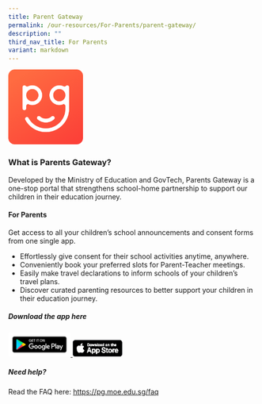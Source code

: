 ```yaml
---
title: Parent Gateway
permalink: /our-resources/For-Parents/parent-gateway/
description: ""
third_nav_title: For Parents
variant: markdown
---
```

<img src="/images/For%20Parents/2022_parents_gateway_logo.png" style="width:30%">

<h3>What is Parents Gateway?</h3>

Developed by the Ministry of Education and GovTech, Parents Gateway is a one-stop portal that strengthens school-home partnership to support our children in their education journey.

<h4>For Parents</h4>

Get access to all your children’s school announcements and consent forms from one single app.

*   Effortlessly give consent for their school activities anytime, anywhere.
*   Conveniently book your preferred slots for Parent-Teacher meetings.
*   Easily make travel declarations to inform schools of your children’s travel plans.
*   Discover curated parenting resources to better support your children in their education journey.

<h5>Download the app here</h5>
			<a href="https://play.google.com/store/apps/details?id=com.moe.pgp&amp;hl=en_SG&amp;gl=US&amp;pli=1" target="_blank" rel="noopener noreferrer">
				<img src="/images/School%20&amp;%20Extra%20Logos/google-play-badge-300x116-1.png" style="width:25%"> </a>
			<a href="https://apps.apple.com/sg/app/parents-gateway/id1267198708" target="_blank" rel="noopener noreferrer">
				<img src="/images/School%20&amp;%20Extra%20Logos/Download_on_the_App_Store_Badge_US-UK_blk_092917.png" style="width:20%"> </a>

<h5>Need help?</h5>
Read the FAQ here: <a href="https://pg.moe.edu.sg/faq" target="_blank" rel="noopener noreferrer">https://pg.moe.edu.sg/faq</a>